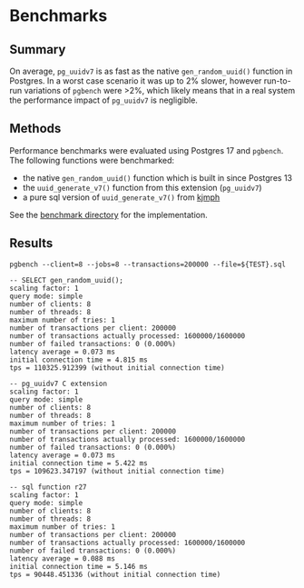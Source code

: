 # Benchmarks

## Summary

On average, `pg_uuidv7` is as fast as the native `gen_random_uuid()` function in
Postgres. In a worst case scenario it was up to 2% slower, however run-to-run
variations of `pgbench` were >2%, which likely means that in a real system the
performance impact of `pg_uuidv7` is negligible.

## Methods

Performance benchmarks were evaluated using Postgres 17 and `pgbench`. The
following functions were benchmarked:

* the native `gen_random_uuid()` function which is built in since Postgres 13
* the `uuid_generate_v7()` function from this extension (`pg_uuidv7`)
* a pure sql version of `uuid_generate_v7()` from [kjmph](https://gist.github.com/kjmph/5bd772b2c2df145aa645b837da7eca74)

See the [benchmark directory](test/benchmark) for the implementation.

## Results

```
pgbench --client=8 --jobs=8 --transactions=200000 --file=${TEST}.sql

-- SELECT gen_random_uuid();
scaling factor: 1
query mode: simple
number of clients: 8
number of threads: 8
maximum number of tries: 1
number of transactions per client: 200000
number of transactions actually processed: 1600000/1600000
number of failed transactions: 0 (0.000%)
latency average = 0.073 ms
initial connection time = 4.815 ms
tps = 110325.912399 (without initial connection time)

-- pg_uuidv7 C extension
scaling factor: 1
query mode: simple
number of clients: 8
number of threads: 8
maximum number of tries: 1
number of transactions per client: 200000
number of transactions actually processed: 1600000/1600000
number of failed transactions: 0 (0.000%)
latency average = 0.073 ms
initial connection time = 5.422 ms
tps = 109623.347197 (without initial connection time)

-- sql function r27
scaling factor: 1
query mode: simple
number of clients: 8
number of threads: 8
maximum number of tries: 1
number of transactions per client: 200000
number of transactions actually processed: 1600000/1600000
number of failed transactions: 0 (0.000%)
latency average = 0.088 ms
initial connection time = 5.146 ms
tps = 90448.451336 (without initial connection time)
```
